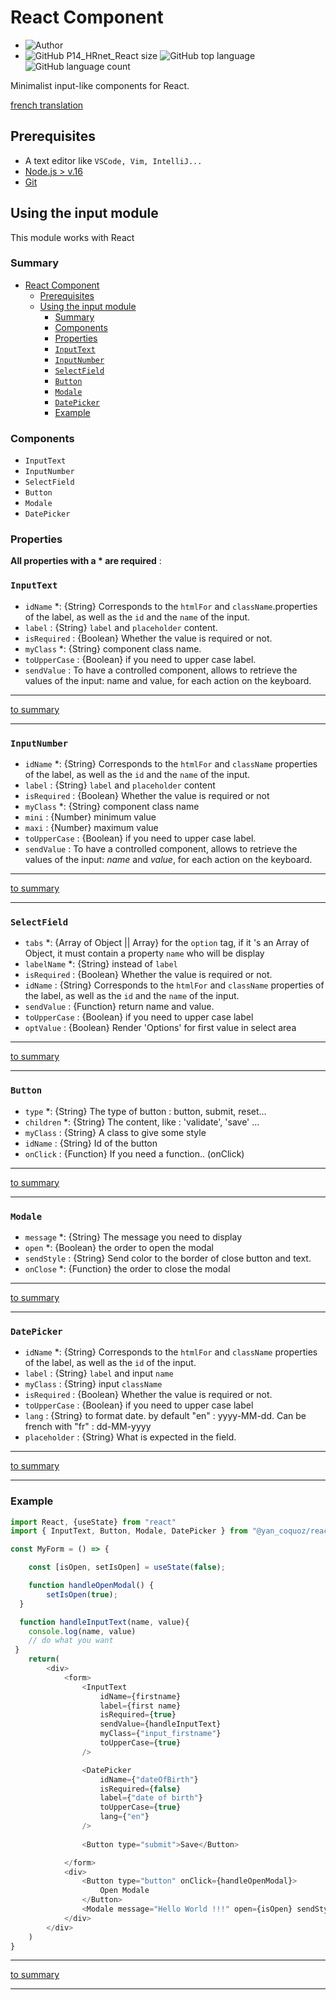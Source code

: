 # React Component

- ![Author](<https://img.shields.io/badge/Author-Yan Coquoz-">)
- ![GitHub P14_HRnet_React size](<https://img.shields.io/github/repo-size/Yan-Coquoz/Composant_React>)
![GitHub top language](https://img.shields.io/github/languages/top/Yan-Coquoz/Composant_React)
![GitHub language count](https://img.shields.io/github/languages/count/Yan-Coquoz/Composant_React)

Minimalist input-like components for React.

[french translation](README_fr.md)

## Prerequisites

- A text editor like `VSCode, Vim, IntelliJ...`
- [Node.js > v.16](https://nodejs.org/en/)
- [Git](https://git-scm.com/)

## Using the input module

This module works with React

### Summary

- [React Component](#react-component)
  - [Prerequisites](#prerequisites)
  - [Using the input module](#using-the-input-module)
    - [Summary](#summary)
    - [Components](#components)
    - [Properties](#properties)
    - [`InputText`](#inputtext)
    - [`InputNumber`](#inputnumber)
    - [`SelectField`](#selectfield)
    - [`Button`](#button)
    - [`Modale`](#modale)
    - [`DatePicker`](#datepicker)
    - [Example](#example)

### Components

- `InputText`
- `InputNumber`
- `SelectField`
- `Button`
- `Modale`
- `DatePicker`

### Properties

**All properties with a * are required** :

### `InputText`

- `idName` *: {String} Corresponds to the `htmlFor` and `className`.properties of the label, as well as the `id` and the `name` of the input.
- `label` : {String} `label` and `placeholder` content.
- `isRequired` : {Boolean} Whether the value is required or not.
- `myClass` *: {String} component class name.
- `toUpperCase` : {Boolean} if you need to upper case label.
- `sendValue` : To have a controlled component, allows to retrieve the values of the input: name and value, for each action on the keyboard.

---

[to summary](#summary)

---

### `InputNumber`

- `idName` *: {String} Corresponds to the `htmlFor` and `className` properties of the label, as well as the `id` and the `name` of the input.
- `label` : {String} `label` and `placeholder` content
- `isRequired` : {Boolean} Whether the value is required or not
- `myClass` *: {String} component class name
- `mini` : {Number} minimum value
- `maxi` : {Number} maximum value
- `toUpperCase` : {Boolean} if you need to upper case label.
- `sendValue` : To have a controlled component, allows to retrieve the values of the input: *name* and *value*, for each action on the keyboard.

---

[to summary](#summary)

---

### `SelectField`

- `tabs` *: {Array of Object || Array} for the `option` tag, if it 's an Array of Object, it must contain a property `name` who will be display
- `labelName` *: {String} instead of `label`
- `isRequired` : {Boolean} Whether the value is required or not.
- `idName` : {String} Corresponds to the `htmlFor` and `className` properties of the label, as well as the `id` and the `name` of the input.
- `sendValue` : {Function} return name and value.
- `toUpperCase` : {Boolean} if you need to upper case label
- `optValue` : {Boolean} Render 'Options' for first value in select area

---

[to summary](#summary)

---

### `Button`

- `type` *: {String} The type of button : button, submit, reset...
- `children` *: {String} The content, like : 'validate', 'save' ...
- `myClass` : {String} A class to give some style
- `idName` : {String} Id of the button
- `onClick` : {Function} If you need a function.. (onClick)

---

[to summary](#summary)

---

### `Modale`

- `message` *: {String} The message you need to display
- `open` *: {Boolean} the order to open the modal
- `sendStyle` : {String} Send color to the border of close button and text.
- `onClose` *: {Function} the order to close the modal

---

[to summary](#summary)

---

### `DatePicker`

- `idName` *: {String} Corresponds to the `htmlFor` and `className` properties of the label, as well as the `id` of the input.
- `label` : {String} `label` and input `name`
- `myClass` : {String} input `className`
- `isRequired` : {Boolean} Whether the value is required or not.
- `toUpperCase` : {Boolean} if you need to upper case label
- `lang` : {String} to format date. by default "en" : yyyy-MM-dd. Can be french with "fr" : dd-MM-yyyy
- `placeholder` : {String} What is expected in the field.

---

[to summary](#summary)

---

### Example

```javascript
import React, {useState} from "react"
import { InputText, Button, Modale, DatePicker } from "@yan_coquoz/react_input"

const MyForm = () => {

    const [isOpen, setIsOpen] = useState(false);

    function handleOpenModal() {
        setIsOpen(true);
  }

  function handleInputText(name, value){
    console.log(name, value)
    // do what you want
 }
    return(
        <div>
            <form>
                <InputText 
                    idName={firstname} 
                    label={first name} 
                    isRequired={true} 
                    sendValue={handleInputText} 
                    myClass={"input_firstname"} 
                    toUpperCase={true}
                />

                <DatePicker
                    idName={"dateOfBirth"}
                    isRequired={false}
                    label={"date of birth"}
                    toUpperCase={true}
                    lang={"en"}
                />
                
                <Button type="submit">Save</Button>

            </form>
            <div>
                <Button type="button" onClick={handleOpenModal}>
                    Open Modale
                </Button>
                <Modale message="Hello World !!!" open={isOpen} sendStyle={"#F0F"} onClose={()=> setIsOpen(!isOpen)} />
            </div>
        </div>
    )
}
```

---

[to summary](#summary)

---

